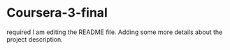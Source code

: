 # Coursera-3-final
required
I am editing the README file. Adding some more details about the project description.
